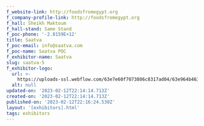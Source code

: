 ```yaml
---
f_website-link: http://foodsfromegypt.org
f_company-profile-link: http://foodsfromegypt.org
f_hall: Sheikh Maktoum
f_hall-stand: Same Stand
f_poc-phone: '-2.8159E+12'
title: Saatva
f_poc-email: info@saatva.com
f_poc-name: Saatva POC
f_exhibitor-name: Saatva
slug: saatva-5
f_exhibitor-logo:
  url: >-
    https://uploads-ssl.webflow.com/63e7e60f7073806c8317ad04/63e964b463db5549482942e1_63e9471d2d65530acd7fe30c_saatva-logo%25201.png
  alt: null
updated-on: '2023-02-12T22:14:14.713Z'
created-on: '2023-02-12T22:14:14.713Z'
published-on: '2023-02-12T22:16:24.530Z'
layout: '[exhibitors].html'
tags: exhibitors
---
```



